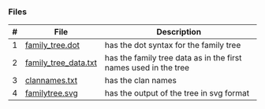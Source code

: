 ### Files

|   #   | File      | Description                                  |
| :---: | --------- | -------------------------------------------- |
|   1   | [family_tree.dot](https://github.com/RakeshRapalli6/4883-Software-Tools/blob/main/Assignments/A05/family%20tree.dot)| has the dot syntax for the family tree
|   2   | [family_tree_data.txt](https://github.com/RakeshRapalli6/4883-Software-Tools/blob/main/Assignments/A05/family_tree_data.txt)| has the family tree data as in the first names used in the tree
|   3   | [clannames.txt](https://github.com/RakeshRapalli6/4883-Software-Tools/blob/main/Assignments/A05/clannames.txt) | has the clan names 
|   4   | [familytree.svg](https://github.com/RakeshRapalli6/4883-Software-Tools/blob/main/Assignments/A05/familytree.svg) | has the output of the tree in svg format
